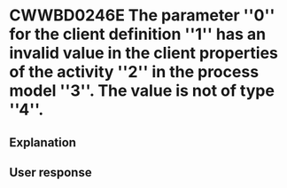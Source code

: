 # CWWBD0246E The parameter ''0'' for the client definition ''1'' has an invalid value in the client properties of the activity ''2'' in the process model ''3''. The value is not of type ''4''.

## Explanation

## User response